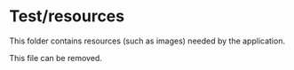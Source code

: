 # Test/resources

This folder contains resources (such as images) needed by the application. 

This file can be removed.

